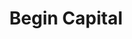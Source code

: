 ---
layout: firm_page
title: "Begin Capital"
id: "begincl.com"
permalink: "/begincapitalbegincl.com/"
website: "https://www.begincl.com"
offices: "London (United Kingdom)"
investment_stages: "Seed, Series A"
portfolio_companies: "Middleware, Codesphere, Cloudchipr, Kapaga, Uncrowd, Streamkap, Convious, LoanBase, EBAC Online, Motley, Naduvi, Tomi.ai, Actable AI, Fundraise Up, Vamstar, Zadaa, Bulbshare, Mercaux, Woom"
portfolio_link: "https://www.begincl.com/portfolio"
investment_markets: "AI, SaaS, Fintech, Consumer Tech, Healthtech"
founded_year: "2020"
description: "Begin Capital is a UK-based venture capital fund that invests in Seed and Series A rounds, focusing on European markets. They seek exceptional founders with strong hypotheses and a focus on numbers, partnering closely with their portfolio companies."
linkedin: "https://uk.linkedin.com/company/begin-capital"
twitter: ""
instagram: ""
team_page: "https://www.begincl.com/team"
investor_type: "Venture Capital"
crunchbase: "https://www.crunchbase.com/organization/begin-capital"
pitchbook: "https://pitchbook.com/profiles/investor/435349-99"

# SEO Optimization
meta_title: "Begin Capital - VC Firm - projectstartups.com"
meta_description: "Begin Capital, Begin Capital is a UK-based venture capital fund that invests in Seed and Series A rounds, focusing on European markets. They seek exceptional founder..."
meta_keywords: "Begin Capital, AI, SaaS, Fintech, Consumer Tech, Healthtech, VC firm, venture capital, startup investor, projectstartups.com"
canonical_url: "https://vc.projectstartups.com/begincapitalbegincl.com/"
---